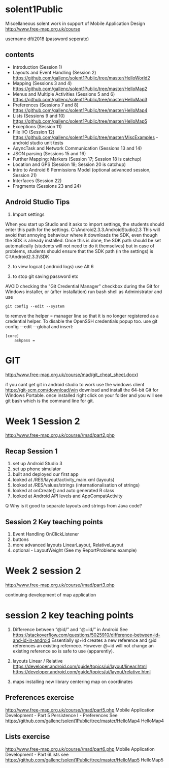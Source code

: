 




# solent1Public
Miscellaneous solent work in support of Mobile Application Design
http://www.free-map.org.uk/course

username dfti2018 (password seperate)

## contents
* Introduction (Session 1) 
* Layouts and Event Handling (Session 2) https://github.com/gallenc/solent1Public/tree/master/HelloWorld2
* Mapping (Sessions 3 and 4) https://github.com/gallenc/solent1Public/tree/master/HelloMap2
* Menus and Multiple Activities (Sessions 5 and 6) https://github.com/gallenc/solent1Public/tree/master/HelloMap3
* Preferences (Sessions 7 and 8) https://github.com/gallenc/solent1Public/tree/master/HelloMap4
* Lists (Sessions 9 and 10) https://github.com/gallenc/solent1Public/tree/master/HelloMap5
* Exceptions (Session 11) 
* File I/O (Session 12) https://github.com/gallenc/solent1Public/tree/master/MiscExamples - android studio unit tests
* AsyncTask and Network Communication (Sessions 13 and 14)
* JSON parsing (Sessions 15 and 16)
* Further Mapping: Markers (Session 17; Session 18 is catchup)
* Location and GPS (Session 19; Session 20 is catchup)
* Intro to Android 6 Permissions Model (optional advanced session, Session 21)
* Interfaces (Session 22)
* Fragments (Sessions 23 and 24)

## Android Studio Tips
1. Import settings

When you start up Studio and it asks to import settings, the students should enter this path for the settings.
C:\Android2.3.3\.AndroidStudio2.3
This will avoid that annoying behaviour where it downloads the SDK, even though the SDK is already installed.
Once this is done, the SDK path should be set automatically (students will not need to do it themselves) but in case of problems, students should ensure that the SDK path (in the settings) is C:\Android2.3.3\SDK

2. to view logcat ( android logs) use Alt 6

3. to stop git saving password etc

AVOID checking the "Git Credential Manager" checkbox during the Git for Windows installer, or (after installation) run bash shell as Administrator and use 
```
git config --edit --system 

```
to remove the helper = manager line so that it is no longer registered as a credential helper.
To disable the OpenSSH credentials popup too. use git config --edit --global and insert:
```
[core]
    askpass =
```

# GIT
http://www.free-map.org.uk/course/mad/git_cheat_sheet.docx)

if you cant get git in android studio to work use the windows client
https://git-scm.com/download/win
download and install the 64-bit Git for Windows Portable. 
once installed right click on your folder and you will see git bash which is the command line for git.


# Week 1 Session 2 
http://www.free-map.org.uk/course//mad/part2.php

## Recap Session 1

1. set up Android Studio 3
2. set up phone simulator
3. built and deployed our first app
4. looked at /RES/layout/activity_main.xml (layouts)
5. looked at /RES/values/strings (internationalisation of strings)
6. looked at onCreate() and auto generated R class
7. looked at Android API levels and AppCompatActivity

Q Why is it good to separate layouts and strings from Java code?

## Session 2 Key teaching points

1. Event Handling OnClickListener
2. buttons
3. more advanced layouts LinearLayout, RelativeLayout
4. optional - LayoutWeight (See my ReportProblems example)

# Week 2 session 2 
http://www.free-map.org.uk/course//mad/part3.php

continuing development of map application

# session 2 key teaching points

1. Difference between “@id/” and “@+id/” in Android
See https://stackoverflow.com/questions/5025910/difference-between-id-and-id-in-android
Essentially @+id creates a new reference and @id references an existing refernece. However @+id will not change an existing reference so is safe to use (apparently).

2. layouts Linear / Relative
https://developer.android.com/guide/topics/ui/layout/linear.html
https://developer.android.com/guide/topics/ui/layout/relative.html

3. maps 
installing new library
centering map on coordinates


## Preferences exercise
http://www.free-map.org.uk/course//mad/part5.php 
Mobile Application Development - Part 5
Persistence I - Preferences
See https://github.com/gallenc/solent1Public/tree/master/HelloMap4 HelloMap4

## Lists exercise
http://www.free-map.org.uk/course//mad/part6.php 
Mobile Application Development - Part 6Lists
see https://github.com/gallenc/solent1Public/tree/master/HelloMap5 HelloMap5
